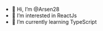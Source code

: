 - 👋 Hi, I’m @Arsen28
- 👀 I’m interested in ReactJs
- 🌱 I’m currently learning TypeScript

<!---
Arsen28/Arsen28 is a ✨ special ✨ repository because its `README.md` (this file) appears on your GitHub profile.
You can click the Preview link to take a look at your changes.
--->

